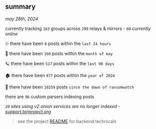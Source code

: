 
## summary
_may 28th, 2024_

currently tracking `163` groups across `299` relays & mirrors - _`60` currently online_

⏲ there have been `0` posts within the `last 24 hours`

🦈 there have been `160` posts within the `month of may`

🪐 there have been `517` posts within the `last 90 days`

🏚 there have been `977` posts within the `year of 2024`

🦕 there have been `10259` posts `since the dawn of ransomwatch`

there are `96` custom parsers indexing posts

_`20` sites using v2 onion services are no longer indexed - [support.torproject.org](https://support.torproject.org/onionservices/v2-deprecation/)_

> see the project [README](https://github.com/joshhighet/ransomwatch#ransomwatch--) for backend technicals
